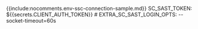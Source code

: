 {{include:nocomments.env-ssc-connection-sample.md}}
          SC_SAST_TOKEN: ${{secrets.CLIENT_AUTH_TOKEN}}
          # EXTRA_SC_SAST_LOGIN_OPTS: --socket-timeout=60s